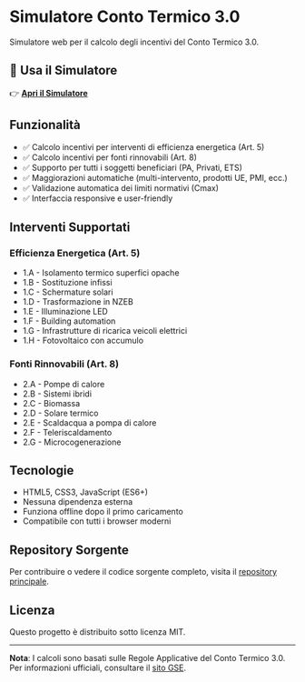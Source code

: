 # Simulatore Conto Termico 3.0

Simulatore web per il calcolo degli incentivi del Conto Termico 3.0.

## 🔗 Usa il Simulatore

👉 **[Apri il Simulatore](https://[tuo-username].github.io/Simulatore-CT30/)**

## Funzionalità

- ✅ Calcolo incentivi per interventi di efficienza energetica (Art. 5)
- ✅ Calcolo incentivi per fonti rinnovabili (Art. 8)
- ✅ Supporto per tutti i soggetti beneficiari (PA, Privati, ETS)
- ✅ Maggiorazioni automatiche (multi-intervento, prodotti UE, PMI, ecc.)
- ✅ Validazione automatica dei limiti normativi (Cmax)
- ✅ Interfaccia responsive e user-friendly

## Interventi Supportati

### Efficienza Energetica (Art. 5)
- 1.A - Isolamento termico superfici opache
- 1.B - Sostituzione infissi
- 1.C - Schermature solari
- 1.D - Trasformazione in NZEB
- 1.E - Illuminazione LED
- 1.F - Building automation
- 1.G - Infrastrutture di ricarica veicoli elettrici
- 1.H - Fotovoltaico con accumulo

### Fonti Rinnovabili (Art. 8)
- 2.A - Pompe di calore
- 2.B - Sistemi ibridi
- 2.C - Biomassa
- 2.D - Solare termico
- 2.E - Scaldacqua a pompa di calore
- 2.F - Teleriscaldamento
- 2.G - Microcogenerazione

## Tecnologie

- HTML5, CSS3, JavaScript (ES6+)
- Nessuna dipendenza esterna
- Funziona offline dopo il primo caricamento
- Compatibile con tutti i browser moderni

## Repository Sorgente

Per contribuire o vedere il codice sorgente completo, visita il [repository principale](https://github.com/[tuo-username]/Simulatore-CT30).

## Licenza

Questo progetto è distribuito sotto licenza MIT.

---

**Nota**: I calcoli sono basati sulle Regole Applicative del Conto Termico 3.0. Per informazioni ufficiali, consultare il [sito GSE](https://www.gse.it/).
